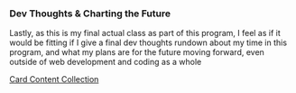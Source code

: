 ### Dev Thoughts & Charting the Future
Lastly, as this is my final actual class as part of this program, I feel as if it would be fitting if I give a final dev thoughts rundown about my time in this program, and what my plans are for the future moving forward, even outside of web development and coding as a whole

[Card Content Collection](./../../../wet/final-project/wet-final-project/portfolio-items/dev-notes/index.html)